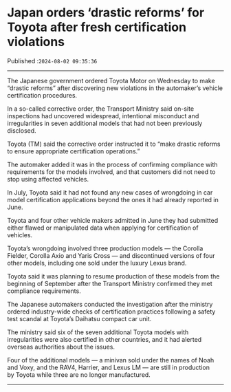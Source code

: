 # Japan orders ‘drastic reforms’ for Toyota after fresh certification violations

Published :`2024-08-02 09:35:36`

---

The Japanese government ordered Toyota Motor on Wednesday to make “drastic reforms” after discovering new violations in the automaker’s vehicle certification procedures.

In a so-called corrective order, the Transport Ministry said on-site inspections had uncovered widespread, intentional misconduct and irregularities in seven additional models that had not been previously disclosed.

Toyota (TM) said the corrective order instructed it to “make drastic reforms to ensure appropriate certification operations.”

The automaker added it was in the process of confirming compliance with requirements for the models involved, and that customers did not need to stop using affected vehicles.

In July, Toyota said it had not found any new cases of wrongdoing in car model certification applications beyond the ones it had already reported in June.

Toyota and four other vehicle makers admitted in June they had submitted either flawed or manipulated data when applying for certification of vehicles.

Toyota’s wrongdoing involved three production models — the Corolla Fielder, Corolla Axio and Yaris Cross — and discontinued versions of four other models, including one sold under the luxury Lexus brand.

Toyota said it was planning to resume production of these models from the beginning of September after the Transport Ministry confirmed they met compliance requirements.

The Japanese automakers conducted the investigation after the ministry ordered industry-wide checks of certification practices following a safety test scandal at Toyota’s Daihatsu compact car unit.

The ministry said six of the seven additional Toyota models with irregularities were also certified in other countries, and it had alerted overseas authorities about the issues.

Four of the additional models — a minivan sold under the names of Noah and Voxy, and the RAV4, Harrier, and Lexus LM — are still in production by Toyota while three are no longer manufactured.

---

